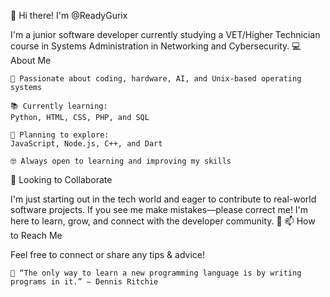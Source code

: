 👋 Hi there! I'm @ReadyGurix

I'm a junior software developer currently studying a VET/Higher Technician course in Systems Administration in Networking and Cybersecurity.
💻 About Me

    🎯 Passionate about coding, hardware, AI, and Unix-based operating systems

    📚 Currently learning:
    Python, HTML, CSS, PHP, and SQL

    🚀 Planning to explore:
    JavaScript, Node.js, C++, and Dart

    🤓 Always open to learning and improving my skills

🤝 Looking to Collaborate

I'm just starting out in the tech world and eager to contribute to real-world software projects.
If you see me make mistakes—please correct me!
I'm here to learn, grow, and connect with the developer community. 🙌
📫 How to Reach Me

Feel free to connect or share any tips & advice!

    🧠 “The only way to learn a new programming language is by writing programs in it.” — Dennis Ritchie
